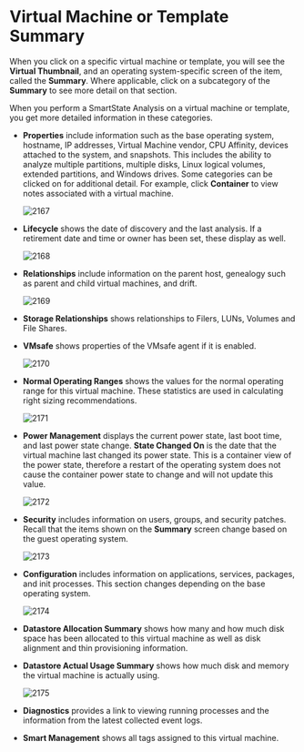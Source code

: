 # Virtual Machine or Template Summary

When you click on a specific virtual machine or template, you will see
the **Virtual Thumbnail**, and an operating system-specific screen of
the item, called the **Summary**. Where applicable, click on a
subcategory of the **Summary** to see more detail on that section.

<div class="note">

When you perform a SmartState Analysis on a virtual machine or template,
you get more detailed information in these categories.

</div>

  - **Properties** include information such as the base operating
    system, hostname, IP addresses, Virtual Machine vendor, CPU
    Affinity, devices attached to the system, and snapshots. This
    includes the ability to analyze multiple partitions, multiple disks,
    Linux logical volumes, extended partitions, and Windows drives. Some
    categories can be clicked on for additional detail. For example,
    click **Container** to view notes associated with a virtual machine.

    ![2167](../images/2167.png)

  - **Lifecycle** shows the date of discovery and the last analysis. If
    a retirement date and time or owner has been set, these display as
    well.

    ![2168](../images/2168.png)

  - **Relationships** include information on the parent host, genealogy
    such as parent and child virtual machines, and drift.

    ![2169](../images/2169.png)

  - **Storage Relationships** shows relationships to Filers, LUNs,
    Volumes and File Shares.

  - **VMsafe** shows properties of the VMsafe agent if it is enabled.

    ![2170](../images/2170.png)

  - **Normal Operating Ranges** shows the values for the normal
    operating range for this virtual machine. These statistics are used
    in calculating right sizing recommendations.

    ![2171](../images/2171.png)

  - **Power Management** displays the current power state, last boot
    time, and last power state change. **State Changed On** is the date
    that the virtual machine last changed its power state. This is a
    container view of the power state, therefore a restart of the
    operating system does not cause the container power state to change
    and will not update this value.

    ![2172](../images/2172.png)

  - **Security** includes information on users, groups, and security
    patches. Recall that the items shown on the **Summary** screen
    change based on the guest operating system.

    ![2173](../images/2173.png)

  - **Configuration** includes information on applications, services,
    packages, and init processes. This section changes depending on the
    base operating system.

    ![2174](../images/2174.png)

  - **Datastore Allocation Summary** shows how many and how much disk
    space has been allocated to this virtual machine as well as disk
    alignment and thin provisioning information.

  - **Datastore Actual Usage Summary** shows how much disk and memory
    the virtual machine is actually using.

    ![2175](../images/2175.png)

  - **Diagnostics** provides a link to viewing running processes and the
    information from the latest collected event logs.

  - **Smart Management** shows all tags assigned to this virtual
    machine.

